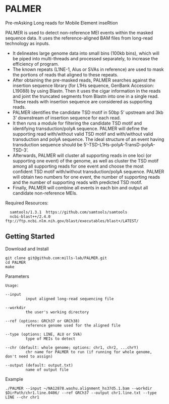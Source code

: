 # PALMER

Pre-mAsking Long reads for Mobile Element inseRtion

PALMER is used to detect non-reference MEI events within the masked sequence data. It uses the reference-aligned BAM files from long-read technology as inputs. 

* It delineates large genome data into small bins (100kb bins), which will be piped into multi-threads and processed separately, to increase the efficiency of program. 
* The known repeats (L1NE-1, Alus or SVAs in reference) are used to mask the portions of reads that aligned to these repeats. 
* After obtaining the pre-masked reads, PALMER searches against the insertion sequence library (for L1Hs sequence, GenBank Accession: L19088)  by using Blastn. Then it uses the cigar information in the reads and joint the truncated segments from Blastn into one in a single read. These reads with insertion sequence are considered as supporting reads. 
* PALMER identifies the candidate TSD motif in 50bp 5’ upstream and 3kb 3’ downstream of insertion sequence for each read. 
* It then runs a module for filtering the candidate TSD motif and identifying transduction/polyA sequence. PALMER will define the supporting read with/without valid TSD motif and with/without valid transduction and polyA sequence. The ideal structure of an event having transduction sequence should be 5’-TSD-L1Hs-polyA-TransD-polyA-TSD-3’. 
* Afterwards, PALMER will cluster all supporting reads in one loci (or supporting one event) of the genome, as well as cluster the TSD motif among all supporting reads for one event and choose the most confident TSD motif with/without transduction/polyA sequence. PALMER will obtain two numbers for one event, the number of supporting reads and the number of supporting reads with predicted TSD motif. 
* Finally, PALMER will combine all events in each bin and output all candidate non-reference MEIs.


Required Resources:
```
  samtools/1.3.1  https://github.com/samtools/samtools
  ncbi-blast++/2.4.0  ftp://ftp.ncbi.nlm.nih.gov/blast/executables/blast+/LATEST/
```

## Getting Started

Download and Install
```
git clone git@github.com:mills-lab/PALMER.git
cd PALMER
make
```

Parameters
```
Usage:

--input
         input aligned long-read sequencing file

--workdir
         the user's working directory

--ref (options: GRCh37 or GRCh38)
         reference genome used for the aligned file 

--type (options: LINE, ALU or SVA)
         type of MEIs to detect

--chr (default: whole genome; options: chr1, chr2, ...chrY)
         chr name for PALMER to run (if running for whole genome, don't need to assign)

--output (default: output.txt)
         name of output file
```

Example
```
./PALMER --input ~/NA12878.washu.alignment_hs37d5.1.bam --workdir $DirPath/chr1.line.0406/ --ref GRCh37 --output chr1.line.txt --type LINE --chr chr1
```
